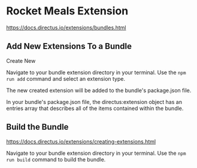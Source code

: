 # Rocket Meals Extension

https://docs.directus.io/extensions/bundles.html

## Add New Extensions To a Bundle
Create New

Navigate to your bundle extension directory in your terminal.
Use the `npm run add` command and select an extension type.

The new created extension will be added to the bundle's package.json file.

In your bundle's package.json file, the directus:extension object has an entries array that describes all of the items contained within the bundle.

## Build the Bundle

https://docs.directus.io/extensions/creating-extensions.html

Navigate to your bundle extension directory in your terminal.
Use the `npm run build` command to build the bundle.